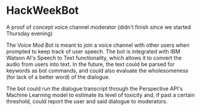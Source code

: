 # HackWeekBot
A proof of concept voice channel moderator (didn't finish since we started Thursday evening)

The Voice Mod Bot is meant to join a voice channel with other users when prompted to keep track of user speech. The bot is integrated with IBM Watson AI's Speech to Text functionality, which allows it to convert the audio from users into text. In the future, the text could be parsed for keywords as bot commands, and could also evaluate the wholesomeness (for lack of a better word) of the dialogue.

The bot could run the dialogue transcript through the Perspective API's Machine Learning model to estimate its level of toxicity and, if past a certain threshold, could report the user and said dialogue to moderators.
